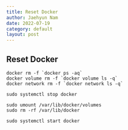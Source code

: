 ```yaml
---
title: Reset Docker
author: Jaehyun Nam
date: 2022-07-19
category: default
layout: post
---
```


## Reset Docker

```
docker rm -f `docker ps -aq`
docker volume rm -f `docker volume ls -q`
docker network rm -f `docker network ls -q`
```

```
sudo systemctl stop docker
```

```
sudo umount /var/lib/docker/volumes
sudo rm -rf /var/lib/docker
```

```
sudo systemctl start docker
```


